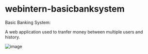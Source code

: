 # webintern-basicbanksystem

Basic Banking System: 



A web application used to tranfer money between multiple users and history.

![image](https://user-images.githubusercontent.com/61844567/229936600-f022a4d2-caf1-443c-a5dc-5e5fd4f045c9.png)
